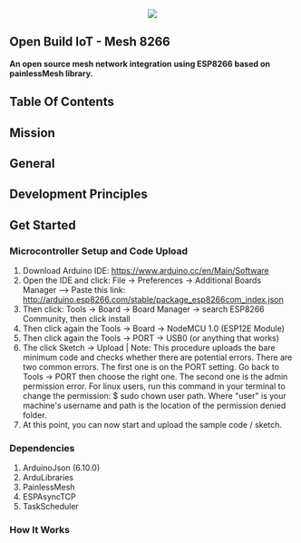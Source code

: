 <p align="center"> 
<img src="https://github.com/OpenBuildProject/OpenBuild_IoT-Mesh8266/blob/master/logo.png">
</p>

## Open Build IoT - Mesh 8266
**An open source mesh network integration using ESP8266 based on painlessMesh library.**

## Table Of Contents

## Mission
## General
## Development Principles
## Get Started
### Microcontroller Setup and Code Upload <a name="setup"></a>
1. Download Arduino IDE: https://www.arduino.cc/en/Main/Software
2. Open the IDE and click: File -> Preferences -> Additional Boards Manager --> Paste this link: http://arduino.esp8266.com/stable/package_esp8266com_index.json
3. Then click: Tools -> Board -> Board Manager -> search ESP8266 Community, then click install
4. Then click again the Tools -> Board -> NodeMCU 1.0 (ESP12E Module)
5. Then click again the Tools -> PORT -> USB0 (or anything that works)
6. The click Sketch -> Upload | Note: This procedure uploads the bare minimum code and checks whether there are potential errors. There are two common errors. The first one is on the PORT setting. Go back to Tools -> PORT then choose the right one. The second one is the admin permission error. For linux users, run this command in your terminal to change the permission: $ sudo chown user path. Where "user" is your machine's username and path is the location of the permission denied folder. 
7. At this point, you can now start and upload the sample code / sketch. 
### Dependencies
1. ArduinoJson (6.10.0)
2. ArduLibraries
3. PainlessMesh
4. ESPAsyncTCP
5. TaskScheduler
### How It Works

